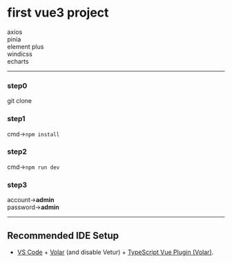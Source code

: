 # first vue3 project 
axios  
pinia  
element plus  
windicss   
echarts
***
### **step0**  
git clone
### **step1**  
cmd->`npm install`  
### **step2**
cmd->`npm run dev`  
### **step3**
account->**admin**  
password->**admin**
***
## Recommended IDE Setup

- [VS Code](https://code.visualstudio.com/) + [Volar](https://marketplace.visualstudio.com/items?itemName=Vue.volar) (and disable Vetur) + [TypeScript Vue Plugin (Volar)](https://marketplace.visualstudio.com/items?itemName=Vue.vscode-typescript-vue-plugin).
